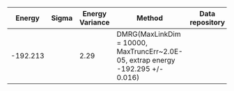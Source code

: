 
|       Energy          |  Sigma          | Energy Variance  |  Method                                                          | Data repository                |
| ----------------------| ----------------| -----------------|------------------------------------------------------------------|------------------------------- |
|     -192.213          |                 |    2.29          |   DMRG(MaxLinkDim = 10000, MaxTruncErr~2.0E-05, extrap energy -192.295 +/- 0.016)|                                                           | 
